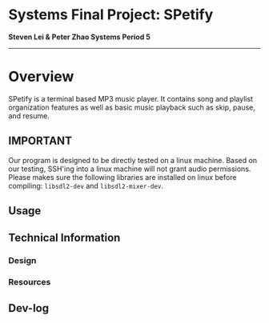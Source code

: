 # Systems Final Project: SPetify 
**Steven Lei & Peter Zhao 
Systems Period 5**

---
# Overview
SPetify is a terminal based MP3 music player. It contains song and playlist organization features as well as basic music playback such as skip, pause, and resume.

## IMPORTANT
Our program is designed to be directly tested on a linux machine. Based on our testing, SSH'ing into a linux machine will not grant audio permissions. Please makes sure the following libraries are installed on linux before compiling: `libsdl2-dev` and `libsdl2-mixer-dev`.

## Usage

## Technical Information

### Design

### Resources


## Dev-log


